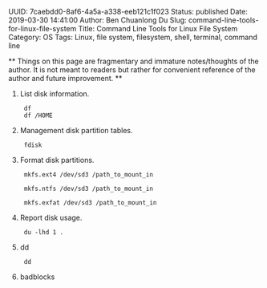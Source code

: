 UUID: 7caebdd0-8af6-4a5a-a338-eeb121c1f023
Status: published
Date: 2019-03-30 14:41:00
Author: Ben Chuanlong Du
Slug: command-line-tools-for-linux-file-system
Title: Command Line Tools for Linux File System
Category: OS
Tags: Linux, file system, filesystem, shell, terminal, command line

**
Things on this page are
fragmentary and immature notes/thoughts of the author.
It is not meant to readers
but rather for convenient reference of the author and future improvement.
**


1. List disk information.

        df
        df /HOME

2. Management disk partition tables.

        fdisk

3. Format disk partitions.

        mkfs.ext4 /dev/sd3 /path_to_mount_in

        mkfs.ntfs /dev/sd3 /path_to_mount_in

        mkfs.exfat /dev/sd3 /path_to_mount_in

4. Report disk usage.

        du -lhd 1 .

5. dd

        dd

6. badblocks
